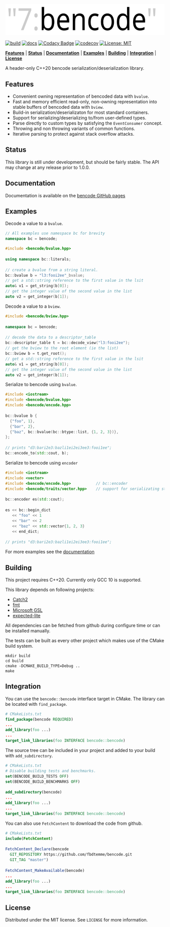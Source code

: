 ![](docs/images/bencode.svg)

[![build](https://github.com/fbdtemme/bencode/workflows/build/badge.svg?branch=master)](https://github.com/fbdtemme/bencode/actions?query=workflow%3Abuild)
[![docs](https://github.com/fbdtemme/bencode/workflows/documentation/badge.svg?branch=master)](https://fbdtemme.github.io/bencode/)
[![Codacy Badge](https://api.codacy.com/project/badge/Grade/5cc3eec94d8a486dab62afeab5130def)](https://app.codacy.com/manual/floriandetemmerman/bencode?utm_source=github.com&utm_medium=referral&utm_content=fbdtemme/bencode&utm_campaign=Badge_Grade_Dashboard)
[![codecov](https://codecov.io/gh/fbdtemme/bencode/branch/master/graph/badge.svg)](https://codecov.io/gh/fbdtemme/bencode)
[![License: MIT](https://img.shields.io/badge/License-MIT-yellow.svg)](https://opensource.org/licenses/MIT)

[**Features**](#Features) |
[**Status**](#Status) |
[**Documentation**](#Documentation) | 
[**Examples**](#Examples) |
[**Building**](#Building) | 
[**Integration**](#Integration) |
[**License**](#License)

A header-only C++20 bencode serialization/deserialization library.

## Features

 *  Convenient owning representation of bencoded data with `bvalue`.
 *  Fast and memory efficient read-only, non-owning representation into stable buffers of bencoded data with `bview`.
 *  Build-in serialization/deserializaton for most standard containers.
 *  Support for serializing/deserializing to/from user-defined types. 
 *  Parse directly to custom types by satisfying the `EventConsumer` concept.
 *  Throwing and non throwing variants of common functions.
 *  Iterative parsing to protect against stack overflow attacks.

## Status

This library is still under development, but should be fairly stable. 
The API may change at any release prior to 1.0.0.

## Documentation

Documentation is available on the [bencode GitHub pages](https://fbdtemme.github.io/bencode/)

## Examples

Decode a value to a `bvalue`.

```cpp
// All examples use namespace bc for brevity
namespace bc = bencode;
```

```cpp
#include <bencode/bvalue.hpp> 

using namespace bc::literals;

// create a bvalue from a string literal.
bc::bvalue b = "l3:fooi2ee"_bvalue;
// get a std::string reference to the first value in the lsit
auto& v1 = get_string(b[0]);
// get the integer value of the second value in the list
auto v2 = get_integer(b[1]);
```

Decode a value to a `bview`.

```cpp
#include <bencode/bview.hpp> 

namespace bc = bencode;

// decode the data to a descriptor_table
bc::descriptor_table t = bc::decode_view("l3:fooi2ee");
// get the bview to the root element (ie the list) 
bc::bview b = t.get_root();
// get a std::string reference to the first value in the lsit
auto& v1 = get_string(b[0]);
// get the integer value of the second value in the list
auto v2 = get_integer(b[1]);
```

Serialize to bencode using `bvalue`.
```cpp
#include <iostream>
#include <bencode/bvalue.hpp>
#include <bencode/encode.hpp>

bc::bvalue b {
  {"foo", 1},
  {"bar", 2},
  {"baz", bc::bvalue(bc::btype::list, {1, 2, 3})},
};

// prints "d3:bari2e3:bazli1ei2ei3ee3:fooi1ee";
bc::encode_to(std::cout, b);
```

Serialize to bencode using `encoder`

```cpp
#include <iostream>
#include <vector>
#include <bencode/encode.hpp>           // bc::encoder
#include <bencode/traits/vector.hpp>    // support for serializating std::vector

bc::encoder es(std::cout);

es << bc::begin_dict
   << "foo" << 1
   << "bar" << 2
   << "baz" << std::vector{1, 2, 3}
   << end_dict;

// prints "d3:bari2e3:bazli1ei2ei3ee3:fooi1ee";
```

For more examples see the [documentation](https://fbdtemme.github.io/bencode/) 

## Building

This project requires C++20. 
Currently only GCC 10 is supported.

This library depends on following projects:
*  [Catch2](https://github.com/catchorg/Catch2)
*  [fmt](https://github.com/fmtlib/fmt)
*  [Microsoft GSL](https://github.com/microsoft/GSL)
*  [expected-lite](https://github.com/martinmoene/expected-lite)

All dependencies can be fetched from github during configure time or can be installed manually.

The tests can be built as every other project which makes use of the CMake build system.

```{bash}
mkdir build
cd build
cmake -DCMAKE_BUILD_TYPE=Debug ..
make 
```

## Integration

You can use the `bencode::bencode` interface target in CMake.
The library can be located with `find_package`.

```cmake
# CMakeLists.txt
find_package(bencode REQUIRED)
...
add_library(foo ...)
...
target_link_libraries(foo INTERFACE bencode::bencode)
```

The source tree can be included in your project and added to your build with `add_subdirectory`.

```cmake
# CMakeLists.txt
# Disable building tests and benchmarks.
set(BENCODE_BUILD_TESTS OFF)
set(BENCODE_BUILD_BENCHMARKS OFF)

add_subdirectory(bencode)
...
add_library(foo ...)
...
target_link_libraries(foo INTERFACE bencode::bencode)
```

You can also use `FetchContent` to download the code from github.
    
```cmake
# CMakeLists.txt
include(FetchContent)

FetchContent_Declare(bencode
  GIT_REPOSITORY https://github.com/fbdtemme/bencode.git
  GIT_TAG "master")

FetchContent_MakeAvailable(bencode)
...
add_library(foo ...)
...
target_link_libraries(foo INTERFACE bencode::bencode)
```

## License

Distributed under the MIT license. See `LICENSE` for more information.